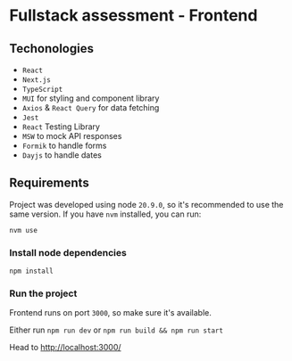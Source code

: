 # Fullstack assessment - Frontend

## Techonologies

- `React`
- `Next.js`
- `TypeScript`
- `MUI` for styling and component library
- `Axios` & `React Query` for data fetching
- `Jest`
- `React` Testing Library
- `MSW` to mock API responses
- `Formik` to handle forms
- `Dayjs` to handle dates

## Requirements

Project was developed using node `20.9.0`, so it's recommended to use the same version. If you have `nvm` installed, you can run:

`nvm use`

### Install node dependencies

`npm install`

### Run the project

Frontend runs on port `3000`, so make sure it's available.

Either run `npm run dev` or `npm run build && npm run start`

Head to <http://localhost:3000/>
